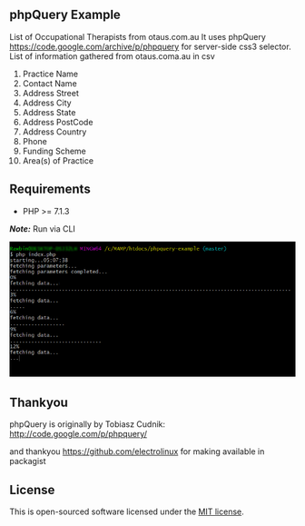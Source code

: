## phpQuery Example
List of Occupational Therapists from otaus.com.au
It uses phpQuery https://code.google.com/archive/p/phpquery for server-side css3 selector.
List of information gathered from otaus.coma.au in csv
1. Practice Name
2. Contact Name
3. Address Street
4. Address City
5. Address State
6. Address PostCode
7. Address Country
8. Phone
9. Funding Scheme
10. Area(s) of Practice

## Requirements
- PHP >= 7.1.3

***Note:***
Run via CLI

![runnig via cli](https://raw.githubusercontent.com/rawbinn/phpquery-example/master/storage/cli.png)

## Thankyou
phpQuery is originally by Tobiasz Cudnik:
http://code.google.com/p/phpquery/

and thankyou
https://github.com/electrolinux
for making available in packagist

## License
This is open-sourced software licensed under the [MIT license](http://opensource.org/licenses/MIT).

